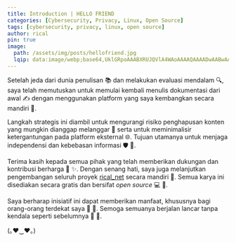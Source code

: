 ```yaml
---
title: Introduction | HELLO FRIEND
categories: [Cybersecurity, Privacy, Linux, Open Source]
tags: [cybersecurity, privacy, linux, open source]
author: rical
pin: true
image:
  path: /assets/img/posts/hellofriend.jpg
  lqip: data:image/webp;base64,UklGRpoAAABXRUJQVlA4WAoAAAAQAAAADwAABwAAQUxQSDIAAAARL0AmbZurmr57yyIiqE8oiG0bejIYEQTgqiDA9vqnsUSI6H+oAERp2HZ65qP/VIAWAFZQOCBCAAAA8AEAnQEqEAAIAAVAfCWkAALp8sF8rgRgAP7o9FDvMCkMde9PK7euH5M1m6VWoDXf2FkP3BqV0ZYbO6NA/VFIAAAA
---
```


Setelah jeda dari dunia penulisan 📚 dan melakukan evaluasi mendalam 🔍, saya telah memutuskan untuk memulai kembali menulis dokumentasi dari awal ✍️ dengan menggunakan platform yang saya kembangkan secara mandiri 🚀.

Langkah strategis ini diambil untuk mengurangi risiko penghapusan konten yang mungkin dianggap melanggar 🚫 serta untuk meminimalisir ketergantungan pada platform eksternal 🌐. Tujuan utamanya untuk menjaga independensi dan kebebasan informasi 🛡️ 📖.

Terima kasih kepada semua pihak yang telah memberikan dukungan dan kontribusi berharga 🙏 ✨. Dengan senang hati, saya juga melanjutkan pengembangan seluruh proyek [rical_net](https://risnandapascal.github.io/) secara mandiri 🚀. Semua karya ini disediakan secara gratis dan bersifat *open source* 💻 🌟.

Saya berharap inisiatif ini dapat memberikan manfaat, khususnya bagi orang-orang terdekat saya 🤗 🌟. Semoga semuanya berjalan lancar tanpa kendala seperti sebelumnya 🤞 🚀. 

(｡♥‿♥｡)